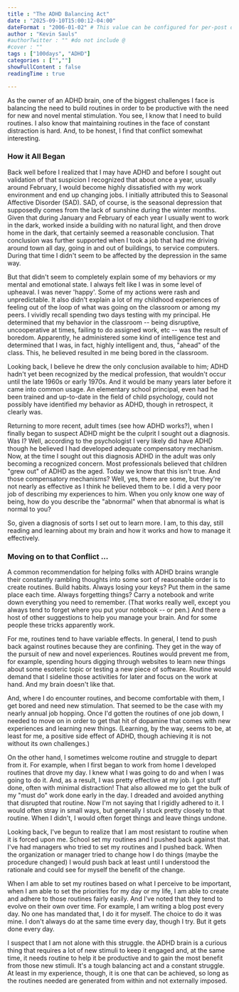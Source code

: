 ```yaml
---
title : "The ADHD Balancing Act"
date : "2025-09-10T15:00:12-04:00"
dateFormat : "2006-01-02" # This value can be configured for per-post date formatting
author : "Kevin Sauls"
#authorTwitter : "" #do not include @
#cover : ""
tags : ["100days", "ADHD"]
categories : ["",""]
showFullContent : false
readingTime : true

---
```


As the owner of an ADHD brain, one of the biggest challenges I face is balancing the need to build routines in order to be productive with the need for new and novel mental stimulation. You see, I know that I need to build routines. I also know that maintaining routines in the face of constant distraction is hard. And, to be honest, I find that conflict somewhat interesting.

### How it All Began

Back well before I realized that I may have ADHD and before I sought out validation of that suspicion I recognized that about once a year, usually around February, I would become highly dissatisfied with my work environment and end up changing jobs.  I initially attributed this to Seasonal Affective Disorder (SAD). SAD, of course, is the seasonal depression that supposedly comes from the lack of sunshine during the winter months. Given that during January and February of each year I usually went to work in the dark, worked inside a building with no natural light, and then drove home in the dark, that certainly seemed a reasonable conclusion.  That conclusion was further supported when I took a job that had me driving around town all day, going in and out of buildings, to service computers. During that time I didn't seem to be affected by the depression in the same way.

But that didn't seem to completely explain some of my behaviors or my mental and emotional state. I always felt like I was in some level of upheaval. I was never 'happy'. Some of my actions were rash and unpredictable. It also didn't explain a lot of my childhood experiences of feeling out of the loop of what was going on the classroom or among my peers. I vividly recall spending two days testing with my principal.  He determined that my behavior in the classroom -- being disruptive, uncooperative at times, failing to do assigned work, etc -- was the result of boredom. Apparently, he administered some kind of intelligence test and determined that I was, in fact, highly intelligent and, thus, "ahead" of the class.  This, he believed resulted in me being bored in the classroom. 

Looking back, I believe he drew the only conclusion available to him; ADHD hadn't yet been recognized by the medical profession, that wouldn't occur until the late 1960s or early 1970s. And it would be many years later before it came into common usage. An elementary school principal, even had he been trained and up-to-date in the field of child psychology, could not possibly have identified my behavior as ADHD, though in retrospect, it clearly was.

Returning to more recent, adult times (see how ADHD works?), when I finally began to suspect ADHD might be the culprit I sought out a diagnosis.  Was I? Well, according to the psychologist I very likely did have ADHD though he believed I had developed adequate compensatory mechanism. Now, at the time I sought out this diagnosis ADHD in the adult was only becoming a recognized concern. Most professionals believed that children "grew out" of ADHD as the aged. Today we know that this isn't true. And those compensatory mechanisms? Well, yes, there are some, but they're not nearly as effective as I think he believed them to be.  I did a very poor job of describing my experiences to him. When you only know one way of being, how do you describe the "abnormal" when that abnormal is what is normal to you? 

So, given a diagnosis of sorts I set out to learn more. I am, to this day, still reading and learning about my brain and how it works and how to manage it effectively.

### Moving on to that Conflict ...

A common recommendation for helping folks with ADHD brains wrangle their constantly rambling thoughts into some sort of reasonable order is to create routines. Build habits. Always losing your keys? Put them in the same place each time. Always forgetting things? Carry a notebook and write down everything you need to remember. (That works really well, except you always tend to forget where you put your notebook -- or pen.)
And there a host of other suggestions to help you manage your brain. And for some people these tricks apparently work.

For me, routines tend to have variable effects. In general, I tend to push back against routines because they are confining. They get in the way of the pursuit of new and novel experiences. Routines would prevent me from, for example, spending hours digging through websites to learn new things about some esoteric topic or testing a new piece of software.  Routine would demand that I sideline those activities for later and focus on the work at hand. And my brain doesn't like that.

And, where I do encounter routines, and become comfortable with them, I get bored and need new stimulation. That seemed to be the case with my nearly annual job hopping. Once I'd gotten the routines of one job down, I needed to move on in order to get that hit of dopamine that comes with new experiences and learning new things. (Learning, by the way, seems to be, at least for me,  a positive side effect of ADHD, though achieving it is not without its own challenges.)

On the other hand, I sometimes welcome routine and struggle to depart from it. For example, when I first began to work from home I developed routines that drove my day. I knew what I was going to do and when I was going to do it. And, as a result, I was pretty effective at my job. I got stuff done, often with minimal distraction!  That also allowed me to get the bulk of my "must do" work done early in the day. I dreaded and avoided anything that disrupted that routine. Now I'm not saying that I rigidly adhered to it. I would often stray in small ways, but generally I stuck pretty closely to that routine. When I didn't, I would often forget things and leave things undone.

Looking back, I've begun to realize that I am most resistant to routine when it is forced upon me. School set my routines and I pushed back against that. I've had managers who tried to set my routines and I pushed back. When the organization or manager tried to change how I do things (maybe the procedure changed) I would push back at least until I understood the rationale and could see for myself the benefit of the change. 

When I am able to set my routines based on what I perceive to be important, when I am able to set the priorities for my day or my life, I am able to create and adhere to those routines fairly easily. And I've noted that they tend to evolve on their own over time.  For example, I am writing a blog post every day. No one has mandated that, I do it for myself. The choice to do it was mine. I don't always do at the same time every day, though I try. But it gets done every day.

I suspect that I am not alone with this struggle. the ADHD brain is a curious thing that requires a lot of new stimuli to keep it engaged and, at the same time, it needs routine to help it be productive and to gain the most benefit from those new stimuli. It's a tough balancing act and a constant struggle. At least in my experience, though, it is one that can be achieved, so long as the routines needed are generated from within and not externally imposed.
<!--  LocalWords:  Adhd
 -->
